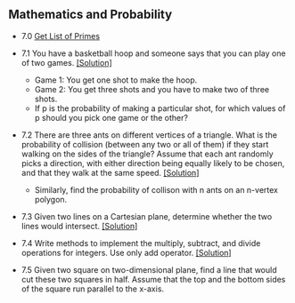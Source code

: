 ## Mathematics and Probability

- 7.0 [Get List of Primes](../code/7.0.java)
- 7.1 You have a basketball hoop and someone says that you can play one of two games. [[Solution]](../code/7.1.md)
  - Game 1: You get one shot to make the hoop.
  - Game 2: You get three shots and you have to make two of three shots.
  - If p is the probability of making a particular shot, for which values of p should you pick one game or the other?

- 7.2 There are three ants on different vertices of a triangle. What is the probability of collision (between any two or all of them) if they start walking on the sides of the triangle? Assume that each ant randomly picks a direction, with either direction being equally likely to be chosen, and that they walk at the same speed. [[Solution]](../code/7.2.md)
  - Similarly, find the probability of collison with n ants on an n-vertex polygon.

- 7.3 Given two lines on a Cartesian plane, determine whether the two lines would intersect. [[Solution]](../code/7.3.java)

- 7.4 Write methods to implement the multiply, subtract, and divide operations for integers. Use only add operator. [[Solution]](../code/7.4.java)

- 7.5 Given two square on two-dimensional plane, find a line that would cut these two squares in half. Assume that the top and the bottom sides of the square run parallel to the x-axis.

